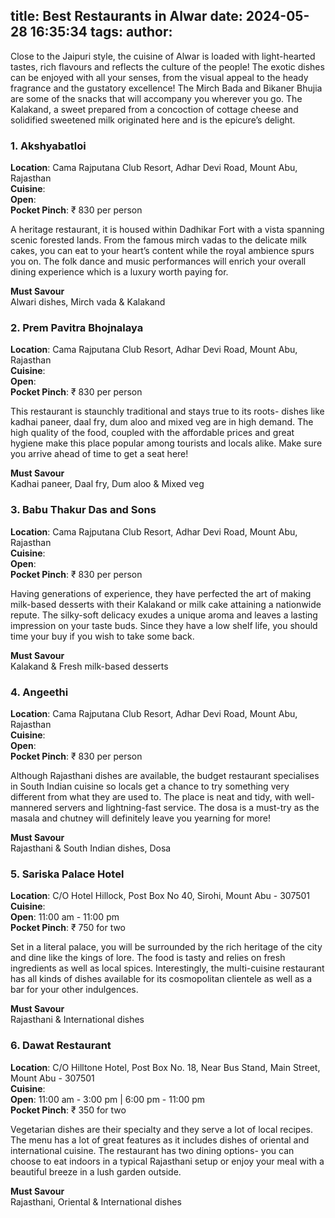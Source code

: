 title: Best Restaurants in Alwar
date: 2024-05-28 16:35:34
tags:
author:
---
Close to the Jaipuri style, the cuisine of Alwar is loaded with light-hearted tastes, rich flavours and reflects the culture of the people! The exotic dishes can be enjoyed with all your senses, from the visual appeal to the heady fragrance and the gustatory excellence! The Mirch Bada and Bikaner Bhujia are some of the snacks that will accompany you wherever you go. The Kalakand, a sweet prepared from a concoction of cottage cheese and solidified sweetened milk originated here and is the epicure’s delight.

### 1. Akshyabatloi
**Location**: Cama Rajputana Club Resort, Adhar Devi Road, Mount Abu, Rajasthan<br>
**Cuisine**:<br>
**Open**:<br>
**Pocket Pinch**: ₹ 830 per person

A heritage restaurant, it is housed within Dadhikar Fort with a vista spanning scenic forested lands. From the famous mirch vadas to the delicate milk cakes, you can eat to your heart’s content while the royal ambience spurs you on. The folk dance and music performances will enrich your overall dining experience which is a luxury worth paying for.

**Must Savour**<br>
Alwari dishes, Mirch vada & Kalakand


### 2. Prem Pavitra Bhojnalaya
**Location**: Cama Rajputana Club Resort, Adhar Devi Road, Mount Abu, Rajasthan<br>
**Cuisine**:<br>
**Open**:<br>
**Pocket Pinch**: ₹ 830 per person

This restaurant is staunchly traditional and stays true to its roots- dishes like kadhai paneer, daal fry, dum aloo and mixed veg are in high demand. The high quality of the food, coupled with the affordable prices and great hygiene make this place popular among tourists and locals alike. Make sure you arrive ahead of time to get a seat here!

**Must Savour**<br>
Kadhai paneer, Daal fry, Dum aloo & Mixed veg


### 3. Babu Thakur Das and Sons
**Location**: Cama Rajputana Club Resort, Adhar Devi Road, Mount Abu, Rajasthan<br>
**Cuisine**:<br>
**Open**:<br>
**Pocket Pinch**: ₹ 830 per person

Having generations of experience, they have perfected the art of making milk-based desserts with their Kalakand or milk cake attaining a nationwide repute. The silky-soft delicacy exudes a unique aroma and leaves a lasting impression on your taste buds. Since they have a low shelf life, you should time your buy if you wish to take some back.

**Must Savour**<br>
Kalakand & Fresh milk-based desserts


### 4. Angeethi
**Location**: Cama Rajputana Club Resort, Adhar Devi Road, Mount Abu, Rajasthan<br>
**Cuisine**:<br>
**Open**:<br>
**Pocket Pinch**: ₹ 830 per person

Although Rajasthani dishes are available, the budget restaurant specialises in South Indian cuisine so locals get a chance to try something very different from what they are used to. The place is neat and tidy, with well-mannered servers and lightning-fast service. The dosa is a must-try as the masala and chutney will definitely leave you yearning for more!

**Must Savour**<br>
Rajasthani & South Indian dishes, Dosa


### 5. Sariska Palace Hotel
**Location**: C/O Hotel Hillock, Post Box No 40, Sirohi, Mount Abu - 307501<br>
**Cuisine**:<br>
**Open**: 11:00 am - 11:00 pm<br>
**Pocket Pinch**: ₹ 750 for two

Set in a literal palace, you will be surrounded by the rich heritage of the city and dine like the kings of lore. The food is tasty and relies on fresh ingredients as well as local spices. Interestingly, the multi-cuisine restaurant has all kinds of dishes available for its cosmopolitan clientele as well as a bar for your other indulgences.

**Must Savour**<br>
Rajasthani & International dishes


### 6. Dawat Restaurant
**Location**: C/O Hilltone Hotel, Post Box No. 18, Near Bus Stand, Main Street, Mount Abu - 307501<br>
**Cuisine**:<br>
**Open**: 11:00 am - 3:00 pm | 6:00 pm - 11:00 pm<br>
**Pocket Pinch**: ₹ 350 for two

Vegetarian dishes are their specialty and they serve a lot of local recipes. The menu has a lot of great features as it includes dishes of oriental and international cuisine. The restaurant has two dining options- you can choose to eat indoors in a typical Rajasthani setup or enjoy your meal with a beautiful breeze in a lush garden outside.  

**Must Savour**<br>
Rajasthani, Oriental & International dishes